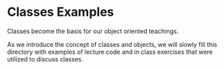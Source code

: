 # Classes Examples
Classes become the basis for our object oriented teachings. 

As we introduce the concept of classes and objects, we will slowly fill this directory with examples of lecture code and in class exercises that were utilized to discuss classes.